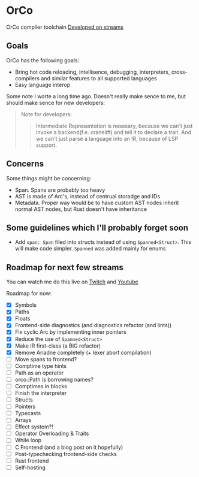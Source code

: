 # OrCo
OrCo compiler toolchain
[Developed on streams](https://www.youtube.com/playlist?list=PLvZASPqsD2VjqJ6968gEhoLlCn0i0rqHH)

## Goals
OrCo has the following goals:
- Bring hot code reloading, intellisence, debugging, interpreters, cross-compilers and similar features to all supported languages
- Easy language interop

Some note I worte a long time ago. Doesn't really make sence to me, but should make sence for new developers:
> Note for developers:
> > Intermediate Representation is nesesary, because
> > we can't just invoke a backend(f.e. cranelift) and
> > tell it to declare a trait. And we can't just parse
> > a language into an IR, because of LSP support.

## Concerns
Some things might be concerning:
- Span. Spans are probably too heavy
- AST is made of Arc's, instead of centrual storadge and IDs
- Metadata. Proper way would be to have custom AST nodes inherit normal AST nodes, but Rust doesn't have inheritance

## Some guidelines which I'll probably forget soon
- Add `span: Span` filed into structs instead of using `Spanned<Struct>`. This will make code simpler. `Spanned` was added mainly for enums

## Roadmap for next few streams
You can watch me do this live on [Twitch](https://www.twitch.tv/infinitecoder01) and [Youtube](https://www.youtube.com/@InfiniteCoder02/)

Roadmap for now:
- [x] Symbols
- [x] Paths
- [x] Floats
- [x] Frontend-side diagnostics (and diagnostics refactor (and lints))
- [x] Fix cyclic Arc by implementing inner pointers
- [x] Reduce the use of `Spanned<Struct>`
- [x] Make IR first-class (a BIG refactor)
- [x] Remove Ariadne completely (+ lexer abort compilation)
- [ ] Move spans to frontend?
- [ ] Comptime type hints
- [ ] Path as an operator
- [ ] orco::Path is borrowing names?
- [ ] Comptimes in blocks
- [ ] Finish the interpreter
- [ ] Structs
- [ ] Pointers
- [ ] Typecasts
- [ ] Arrays
- [ ] Effect system?!
- [ ] Operator Overloading & Traits
- [ ] While loop
- [ ] C Frontend (and a blog post on it hopefully)
- [ ] Post-typechecking frontend-side checks
- [ ] Rust frontend
- [ ] Self-hosting
